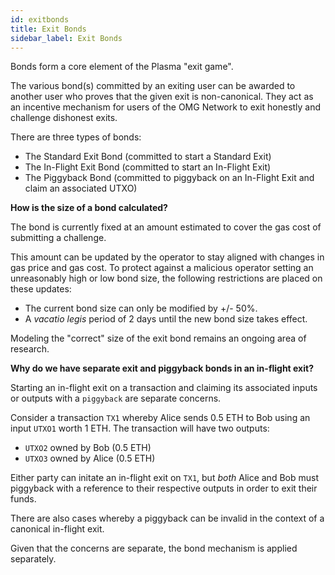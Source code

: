 ```yaml
---
id: exitbonds
title: Exit Bonds
sidebar_label: Exit Bonds
---
```


Bonds form a core element of the Plasma "exit game". 

The various bond(s) committed by an exiting user can be awarded to another user who proves that the given exit is non-canonical. They act as an incentive mechanism for users of the OMG Network to exit honestly and challenge dishonest exits. 

There are three types of bonds: 

* The Standard Exit Bond (committed to start a Standard Exit)
* The In-Flight Exit Bond (committed to start an In-Flight Exit)
* The Piggyback Bond (committed to piggyback on an In-Flight Exit and claim an associated UTXO)

**How is the size of a bond calculated?**

The bond is currently fixed at an amount estimated to cover the gas cost of submitting a challenge. 

This amount can be updated by the operator to stay aligned with changes in gas price and gas cost. To protect against a malicious operator setting an unreasonably high or low bond size, the following restrictions are placed on these updates: 

- The current bond size can only be modified by +/- 50%.
- A *vacatio legis* period of 2 days until the new bond size takes effect.

Modeling the "correct" size of the exit bond remains an ongoing area of research. 

**Why do we have separate exit and piggyback bonds in an in-flight exit?** 

Starting an in-flight exit on a transaction and claiming its associated inputs or outputs with a `piggyback` are separate concerns. 

Consider a transaction `TX1` whereby Alice sends 0.5 ETH to Bob using an input `UTXO1` worth 1 ETH. The transaction will have two outputs: 

* `UTXO2` owned by Bob (0.5 ETH)
* `UTXO3` owned by Alice (0.5 ETH)

Either party can initate an in-flight exit on `TX1`, but *both* Alice and Bob must piggyback with a reference to their respective outputs in order to exit their funds.

There are also cases whereby a piggyback can be invalid in the context of a canonical in-flight exit.

Given that the concerns are separate, the bond mechanism is applied separately.